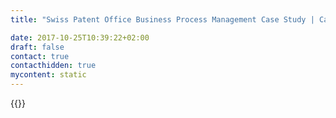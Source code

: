 ```yaml
---
title: "Swiss Patent Office Business Process Management Case Study | Camunda BPM"

date: 2017-10-25T10:39:22+02:00
draft: false
contact: true
contacthidden: true
mycontent: static
---
```

{{<case-study-single
company="Eidgenössische Institut für Geistiges Eigentum"
companydescription="<p>Das Eidgenössische Institut für Geistiges Eigentum hat seinen Sitz in Bern. Es ist für die Belange des Geistigen Eigentums in der Schweiz zuständig. Es wurde 1888 gegründet. Am 1. Januar 1996 erhielt es den Status einer selbständigen öffentlich-rechtlichen Anstalt. Für seine Kunden ist das Institut primär aber die Anlaufstelle für die gewerblichen Schutzrechte (Marken, Patente und Designs) in der Schweiz sowie teilweise auch für die entsprechenden internationalen Anmeldungen. Es prüft die nationalen Hinterlegungsgesuche, erteilt gewerbliche Schutzrechte und verwaltet diese.</p>"
customerquote=""
teaser="Verwaltung von Schutzrechten in der Schweiz durch Automatisierung von Kernprozessen"
usecase="<h3>Case Study zum Einsatz von BPM für fachlich getriebene Entwicklung</h3><p>Diese Case Study erläutert die einzelnen Projektstationen bei der Einführung von Camunda BPM beim Eidgenössischen Institut für geistiges Eigentum.</p><p>Die Plattform kommt dort seit 2014 für die Steuerung der Schutzrechtverwaltung zum Einsatz.</p><p>Erläutert werden vor allem</p><ul><li>die ursprüngliche Problemstellung</li><li>Evaluierung und Auswahl einer geeigneten BPM Plattform</li><li>Technische und fachliche Herausforderungen bei der Einführung von Camunda BPM</li><li>Ergebnisse durch den Einsatz von Camunda BPM</li></ul>"
videolink=""
logo="//images.ctfassets.net/vpidbgnakfvf/661WWQhKh2ky24aKMqCqoy/b6fa7acf47bd1eef845fa4a5e9f2aa4d/ige-ipi.svg"
pdf="//assets.ctfassets.net/vpidbgnakfvf/3lmw6zvHDqqsMQsUUKa6wA/c0995812c4948398b83dcb6b58328967/Camunda-CaseStudy_IGE_DE.pdf"
thumbnail="//images.ctfassets.net/vpidbgnakfvf/2k9crNKeZKmMyuUMkouQOk/7b5527f63c7ad63d23b2c6c43e6d7299/cs-cover-IGE-de.jpg">}}